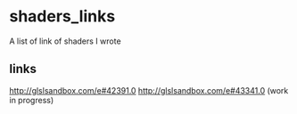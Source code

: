 # shaders_links
A list of link of shaders I wrote

## links
http://glslsandbox.com/e#42391.0
http://glslsandbox.com/e#43341.0 (work in progress)
